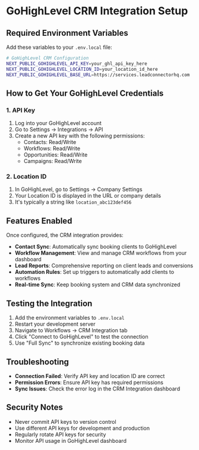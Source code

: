 # GoHighLevel CRM Integration Setup

## Required Environment Variables

Add these variables to your `.env.local` file:

```bash
# GoHighLevel CRM Configuration
NEXT_PUBLIC_GOHIGHLEVEL_API_KEY=your_ghl_api_key_here
NEXT_PUBLIC_GOHIGHLEVEL_LOCATION_ID=your_location_id_here
NEXT_PUBLIC_GOHIGHLEVEL_BASE_URL=https://services.leadconnectorhq.com
```

## How to Get Your GoHighLevel Credentials

### 1. API Key
1. Log into your GoHighLevel account
2. Go to Settings → Integrations → API
3. Create a new API key with the following permissions:
   - Contacts: Read/Write
   - Workflows: Read/Write
   - Opportunities: Read/Write
   - Campaigns: Read/Write

### 2. Location ID
1. In GoHighLevel, go to Settings → Company Settings
2. Your Location ID is displayed in the URL or company details
3. It's typically a string like `location_abc123def456`

## Features Enabled

Once configured, the CRM integration provides:

- **Contact Sync**: Automatically sync booking clients to GoHighLevel
- **Workflow Management**: View and manage CRM workflows from your dashboard
- **Lead Reports**: Comprehensive reporting on client leads and conversions
- **Automation Rules**: Set up triggers to automatically add clients to workflows
- **Real-time Sync**: Keep booking system and CRM data synchronized

## Testing the Integration

1. Add the environment variables to `.env.local`
2. Restart your development server
3. Navigate to Workflows → CRM Integration tab
4. Click "Connect to GoHighLevel" to test the connection
5. Use "Full Sync" to synchronize existing booking data

## Troubleshooting

- **Connection Failed**: Verify API key and location ID are correct
- **Permission Errors**: Ensure API key has required permissions
- **Sync Issues**: Check the error log in the CRM Integration dashboard

## Security Notes

- Never commit API keys to version control
- Use different API keys for development and production
- Regularly rotate API keys for security
- Monitor API usage in GoHighLevel dashboard
